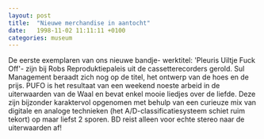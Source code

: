 ```yaml
---
layout: post
title:  "Nieuwe merchandise in aantocht"
date:   1998-11-02 11:11:11 +0100
categories: museum
---
```

De eerste exemplaren van ons nieuwe bandje- werktitel: 'Pleuris Uiltje Fuck Off'- zijn bij Robs Reproduktiepaleis uit de cassetterecorders gerold. Sul Management beraadt zich nog op de titel, het ontwerp van de hoes en de prijs. PUFO is het resultaat van een weekend noeste arbeid in de uiterwaarden van de Waal en bevat enkel mooie liedjes over de liefde. Deze zijn bijzonder karaktervol opgenomen met behulp van een curieuze mix van digitale en analoge technieken (het A/D-classificatiesysteem schiet ruim tekort) op maar liefst 2 sporen. BD reist alleen voor echte stereo naar de uiterwaarden af!
